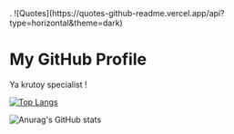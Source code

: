 

<html lang="en">
<head>
    <meta charset="UTF-8">
    <meta name="viewport" content="width=device-width, initial-scale=1.0">
    <title>GitHub Profile Header</title>
    <link rel="stylesheet" href="styles.css">
</head>
<body>
.
![Quotes](https://quotes-github-readme.vercel.app/api?type=horizontal&theme=dark)

<div class="header">
    <h1>My GitHub Profile</h1>
    <p> Ya krutoy specialist !</p>
</div>

</body>
</html>

[![Top Langs](https://github-readme-stats.vercel.app/api/top-langs/?username=algorithmalchemy&layout=compact)](https://github.com/anuraghazra/github-readme-stats)



![Anurag's GitHub stats](https://github-readme-stats.vercel.app/api?username=algorithmalchemy&show_icons=true&theme=radical)


